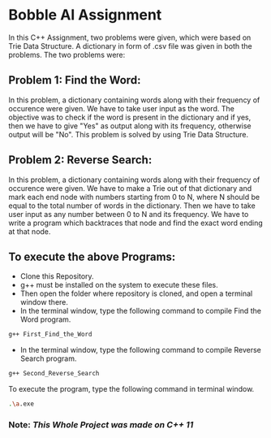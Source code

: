 # Bobble AI Assignment
In this C++ Assignment, two problems were given, which were based on Trie Data Structure. A dictionary in form of .csv file was given in both the problems. The two problems were:
## Problem 1: Find the Word:
In this problem, a dictionary containing words along with their frequency of occurence were given. We have to take user input as the word. The objective was to check if the word is present in the dictionary and if yes, then we have to give "Yes" as output along with its frequency, otherwise output will be "No". This problem is solved by using Trie Data Structure.


## Problem 2: Reverse Search:
In this problem, a dictionary containing words along with their frequency of occurence were given. We have to make a Trie out of that dictionary and mark each end node with numbers starting from 0 to N, where N should be equal to the total number of words in the dictionary. Then we have to take user input as any number between 0 to N and its frequency. We have to write a program which backtraces that node and find the exact word ending at that node.

## To execute the above Programs:
- Clone this Repository.
- g++ must be installed on the system to execute these files.
- Then open the folder where repository is cloned, and open a terminal window there.
- In the terminal window, type the following command to compile Find the Word program.
```bash
g++ First_Find_the_Word 
```
- In the terminal window, type the following command to compile Reverse Search program.
```bash
g++ Second_Reverse_Search 
```
To execute the program, type the following command in terminal window.
```bash
.\a.exe 
```
### **Note:** *This Whole Project was made on C++ 11*
